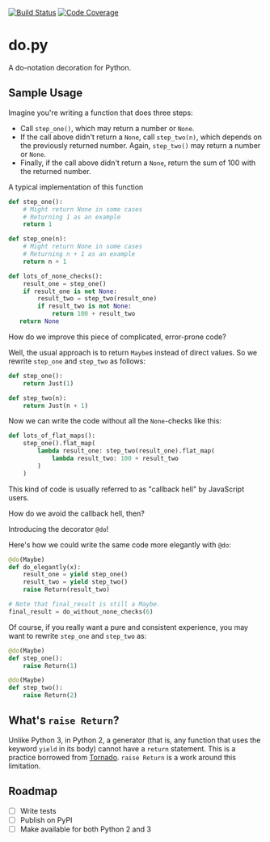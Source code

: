 [![Build Status](https://travis-ci.org/jyuhuan/do.py.svg?branch=master)](https://travis-ci.org/jyuhuan/do.py)
[![Code Coverage](https://codecov.io/github/jyuhuan/do.py/coverage.svg?branch=master)](https://codecov.io/gh/jyuhuan/do.py?branch=master)

# do.py
A do-notation decoration for Python.


## Sample Usage
Imagine you're writing a function that does three steps:
- Call `step_one()`, which may return a number or `None`.
- If the call above didn't return a `None`, call `step_two(n)`, which depends on the previously returned number. Again, `step_two()` may return a number or `None`.
- Finally, if the call above didn't return a `None`, return the sum of 100 with the returned number.

A typical implementation of this function

```py
def step_one():
    # Might return None in some cases
    # Returning 1 as an example
    return 1

def step_one(n):
    # Might return None in some cases
    # Returning n + 1 as an example
    return n + 1

def lots_of_none_checks():
    result_one = step_one()
    if result_one is not None:
        result_two = step_two(result_one)
        if result_two is not None:
            return 100 + result_two
   return None
```

How do we improve this piece of complicated, error-prone code?

Well, the usual approach is to return `Maybe`s instead of direct values. So we rewrite `step_one` and `step_two` as follows:

```py
def step_one():
    return Just(1)

def step_two(n):
    return Just(n + 1)
```

Now we can write the code without all the `None`-checks like this:

```py
def lots_of_flat_maps():
    step_one().flat_map(
        lambda result_one: step_two(result_one).flat_map(
            lambda result_two: 100 + result_two
        )
    )
```

This kind of code is usually referred to as "callback hell" by JavaScript users.

How do we avoid the callback hell, then?

Introducing the decorator `@do`!

Here's how we could write the same code more elegantly with `@do`:

```py
@do(Maybe)
def do_elegantly(x):
    result_one = yield step_one()
    result_two = yield step_two()
    raise Return(result_two)

# Note that final_result is still a Maybe.
final_result = do_without_none_checks(6)
```

Of course, if you really want a pure and consistent experience, you may want to rewrite `step_one` and `step_two` as: 

```py
@do(Maybe)
def step_one():
    raise Return(1)

@do(Maybe)
def step_two():
    raise Return(2)
```

## What's `raise Return`?
Unlike Python 3, in Python 2, a generator (that is, any function that uses the keyword `yield` in its body) cannot have a `return` statement. This is a practice borrowed from [Tornado](https://github.com/tornadoweb/tornado). `raise Return` is a work around this limitation.

## Roadmap
- [ ] Write tests
- [ ] Publish on PyPI
- [ ] Make available for both Python 2 and 3

